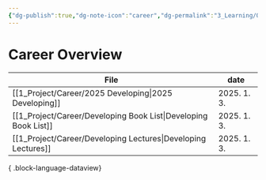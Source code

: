 ```yaml
---
{"dg-publish":true,"dg-note-icon":"career","dg-permalink":"3_Learning/Overview/career","tags":["career","overview"],"permalink":"/3_Learning/Overview/career/","dgPassFrontmatter":true,"noteIcon":"career"}
---
```


# Career Overview
| File                                                               | date        |
| ------------------------------------------------------------------ | ----------- |
| [[1_Project/Career/2025 Developing\|2025 Developing]]           | 2025. 1. 3. |
| [[1_Project/Career/Developing Book List\|Developing Book List]] | 2025. 1. 3. |
| [[1_Project/Career/Developing Lectures\|Developing Lectures]]   | 2025. 1. 3. |

{ .block-language-dataview}

